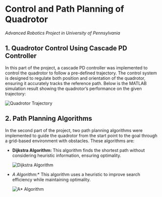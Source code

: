 # Control and Path Planning of Quadrotor

*Advanced Robotics Project in University of Pennsylvania*

## 1. Quadrotor Control Using Cascade PD Controller

In this part of the project, a cascade PD controller was implemented to control the quadrotor to follow a pre-defined trajectory. The control system is designed to regulate both position and orientation of the quadrotor, ensuring it accurately tracks the reference path. Below is the MATLAB simulation result showing the quadrotor’s performance on the given trajectory:

![Quadrotor Trajectory](path_to_your_matlab_image.png)

## 2. Path Planning Algorithms

In the second part of the project, two path planning algorithms were implemented to guide the quadrotor from the start point to the goal through a grid-based environment with obstacles. These algorithms are:

- **Dijkstra Algorithm:** This algorithm finds the shortest path without considering heuristic information, ensuring optimality.
  
  ![Dijkstra Algorithm](path_to_dijkstra_image.png)

- **A* Algorithm:** This algorithm uses a heuristic to improve search efficiency while maintaining optimality.

  ![A* Algorithm](path_to_a_star_image.png)
